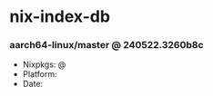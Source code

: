 # nix-index-db
### aarch64-linux/master @ 240522.3260b8c
- Nixpkgs: @[](https://github.com/NixOS/nixpkgs/commit/3260b8cc1020677048008323c2564d434449e9c2)
- Platform: 
- Date: 
